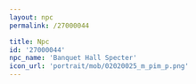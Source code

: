 ```yaml
---
layout: npc
permalink: /27000044

title: Npc
id: '27000044'
npc_name: 'Banquet Hall Specter'
icon_url: 'portrait/mob/02020025_m_pim_p.png'
---
```

